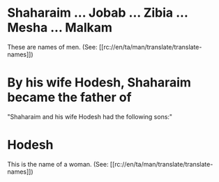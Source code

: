 # Shaharaim ... Jobab ... Zibia ... Mesha ... Malkam

These are names of men. (See: [[rc://en/ta/man/translate/translate-names]])

# By his wife Hodesh, Shaharaim became the father of

"Shaharaim and his wife Hodesh had the following sons:"

# Hodesh

This is the name of a woman. (See: [[rc://en/ta/man/translate/translate-names]])

